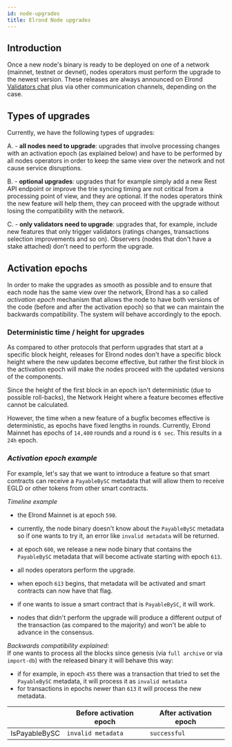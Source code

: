```yaml
---
id: node-upgrades
title: Elrond Node upgrades
---
```


## **Introduction**

Once a new node's binary is ready to be deployed on one of a network (mainnet, testnet or devnet), nodes operators must 
perform the upgrade to the newest version. These releases are always announced on Elrond [Validators chat](https://t.me/ElrondValidators) 
plus via other communication channels, depending on the case. 

## **Types of upgrades**

Currently, we have the following types of upgrades:

A. - **all nodes need to upgrade**:  upgrades that involve processing changes with an activation epoch (as explained below) 
and have to be performed by all nodes operators in order to keep the same view over the network and not cause service disruptions.

B. - **optional upgrades**: upgrades that for example simply add a new Rest API endpoint or improve the trie syncing timing 
are not critical from a processing point of view, and they are optional. If the nodes operators think the new feature will help them,
they can proceed with the upgrade without losing the compatibility with the network.

C. - **only validators need to upgrade**: upgrades that, for example, include new features that only trigger validators (ratings changes, 
transactions selection improvements and so on). Observers (nodes that don't have a stake attached) don't need to perform the upgrade.

## **Activation epochs**

In order to make the upgrades as smooth as possible and to ensure that each node has the same view over the network, 
Elrond has a so called *activation epoch* mechanism that allows the node to have both versions of the code (before and 
after the activation epoch) so that we can maintain the backwards compatibility. The system will behave accordingly to 
the epoch.

### **Deterministic time / height for upgrades**

As compared to other protocols that perform upgrades that start at a specific block height, releases for Elrond nodes
don't have a specific block height where the new updates become effective, but rather the first block in the 
activation epoch will make the nodes proceed with the updated versions of the components.

Since the height of the first block in an epoch isn't deterministic (due to possible roll-backs), the Network Height
where a feature becomes effective cannot be calculated.

However, the time when a new feature of a bugfix becomes effective is deterministic, as epochs have fixed lengths in rounds.
Currently, Elrond Mainnet has epochs of `14,400` rounds and a round is `6 sec`. This results in a `24h` epoch.

### *Activation epoch example*

For example, let's say that we want to introduce a feature so that smart contracts can receive a `PayableBySC` metadata that
will allow them to receive EGLD or other tokens from other smart contracts. 

*Timeline example*
- the Elrond Mainnet is at epoch `590`.
- currently, the node binary doesn't know about the `PayableBySC` metadata so if one wants to try it, an error like `invalid metadata` 
will be returned.
- at epoch `600`, we release a new node binary that contains the `PayableBySC` metadata that will become activate starting with epoch `613`.
- all nodes operators perform the upgrade.
- when epoch `613` begins, that metadata will be activated and smart contracts can now have that flag.
- if one wants to issue a smart contract that is `PayableBySC`, it will work.

- nodes that didn't perform the upgrade will produce a different output of the transaction (as compared to the majority)
and won't be able to advance in the consensus.

*Backwards compatibility explained*:  
If one wants to process all the blocks since genesis (via `full archive` or via `import-db`) with the released binary
it will behave this way: 
- if for example, in epoch `455` there was a transaction that tried to set the `PayableBySC` metadata, it will process it 
as `invalid metadata`
- for transactions in epochs newer than `613` it will process the new metadata.

|                 | Before activation epoch | After activation epoch |
| --------------- | ----------------------- | ---------------------- |
| IsPayableBySC   | `invalid metadata`      |   `successful`         |

